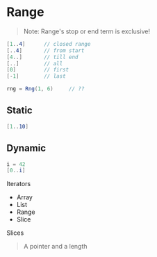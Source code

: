 # Range

> Note: Range's stop or end term is exclusive!

```C#
[1..4]      // closed range
[..4]       // from start
[4..]       // till end
[..]        // all
[0]         // first
[-1]        // last
```

```C#
rng = Rng(1, 6)     // ??
```

## Static

```C#
[1..10]
```

## Dynamic

```C#
i = 42
[0..i]
```

Iterators

- Array
- List
- Range
- Slice

Slices

> A pointer and a length
